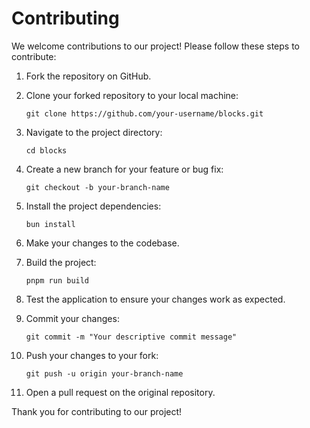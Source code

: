 # Contributing

We welcome contributions to our project! Please follow these steps to contribute:

1. Fork the repository on GitHub.

2. Clone your forked repository to your local machine:

   ```
   git clone https://github.com/your-username/blocks.git
   ```

3. Navigate to the project directory:

   ```
   cd blocks
   ```

4. Create a new branch for your feature or bug fix:

   ```
   git checkout -b your-branch-name
   ```

5. Install the project dependencies:

   ```
   bun install
   ```

6. Make your changes to the codebase.

7. Build the project:

   ```
   pnpm run build
   ```

8. Test the application to ensure your changes work as expected.

9. Commit your changes:

   ```
   git commit -m "Your descriptive commit message"
   ```

10. Push your changes to your fork:

    ```
    git push -u origin your-branch-name
    ```

11. Open a pull request on the original repository.

Thank you for contributing to our project!
